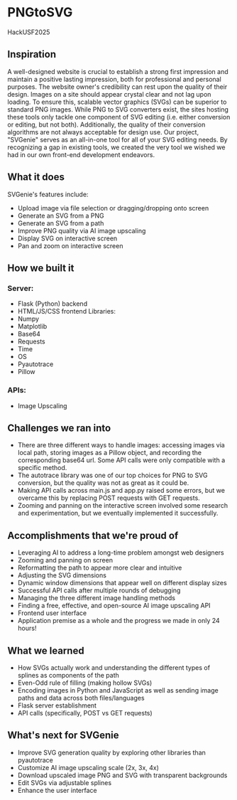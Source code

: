 # PNGtoSVG
HackUSF2025

## Inspiration
A well-designed website is crucial to establish a strong first impression and maintain a positive lasting impression, both for professional and personal purposes. The website owner's credibility can rest upon the quality of their design. Images on a site should appear crystal clear and not lag upon loading. To ensure this, scalable vector graphics (SVGs) can be superior to standard PNG images. While PNG to SVG converters exist, the sites hosting these tools only tackle one component of SVG editing (i.e. either conversion or editing, but not both). Additionally, the quality of their conversion algorithms are not always acceptable for design use. Our project, "SVGenie" serves as an all-in-one tool for all of your SVG editing needs. By recognizing a gap in existing tools, we created the very tool we wished we had in our own front-end development endeavors. 

## What it does
SVGenie's features include:
- Upload image via file selection or dragging/dropping onto screen
- Generate an SVG from a PNG
- Generate an SVG from a path
- Improve PNG quality via AI image upscaling
- Display SVG on interactive screen
- Pan and zoom on interactive screen

## How we built it
### Server:
- Flask (Python) backend
- HTML/JS/CSS frontend
Libraries:
- Numpy
- Matplotlib
- Base64
- Requests
- Time
- OS
- Pyautotrace
- Pillow

### APIs:
- Image Upscaling

## Challenges we ran into
- There are three different ways to handle images: accessing images via local path, storing images as a Pillow object, and recording the corresponding base64 url. Some API calls were only compatible with a specific method.
- The autotrace library was one of our top choices for PNG to SVG conversion, but the quality was not as great as it could be.
- Making API calls across main.js and app.py raised some errors, but we overcame this by replacing POST requests with GET requests.
- Zooming and panning on the interactive screen involved some research and experimentation, but we eventually implemented it successfully. 

## Accomplishments that we're proud of
- Leveraging AI to address a long-time problem amongst web designers
- Zooming and panning on screen
- Reformatting the path to appear more clear and intuitive
- Adjusting the SVG dimensions
- Dynamic window dimensions that appear well on different display sizes
- Successful API calls after multiple rounds of debugging
- Managing the three different image handling methods
- Finding a free, effective, and open-source AI image upscaling API
- Frontend user interface
- Application premise as a whole and the progress we made in only 24 hours!

## What we learned
- How SVGs actually work and understanding the different types of splines as components of the path
- Even-Odd rule of filling (making hollow SVGs)
- Encoding images in Python and JavaScript as well as sending image paths and data across both files/languages
- Flask server establishment
- API calls (specifically, POST vs GET requests)

## What's next for SVGenie
- Improve SVG generation quality by exploring other libraries than pyautotrace
- Customize AI image upscaling scale (2x, 3x, 4x)
- Download upscaled image PNG and SVG with transparent backgrounds
- Edit SVGs via adjustable splines
- Enhance the user interface
